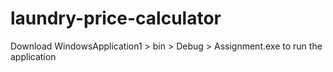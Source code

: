 # laundry-price-calculator
Download WindowsApplication1 > bin > Debug > Assignment.exe to run the application

